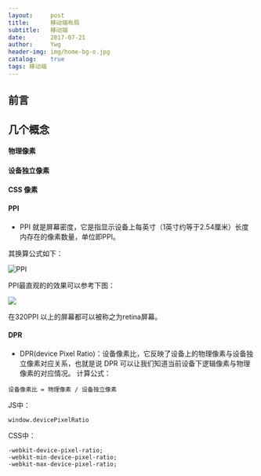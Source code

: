 ```yaml
---
layout:     post
title:      移动端布局
subtitle:   移动端
date:       2017-07-21
author:     Ywg
header-img: img/home-bg-o.jpg
catalog:    true
tags: 移动端
---
```


## 前言

## 几个概念

#### 物理像素

#### 设备独立像素

#### CSS 像素

#### PPI
- PPI 就是屏幕密度，它是指显示设备上每英寸（1英寸约等于2.54厘米）长度内存在的像素数量，单位即PPI。

其换算公式如下：

![PPI](http://images.cnblogs.com/cnblogs_com/HCJJ/935773/o_3a87e950352ac65c9ea88293f9f2b21192138aa5.jpg)

PPI最直观的的效果可以参考下图：

![](http://images.cnblogs.com/cnblogs_com/HCJJ/935773/o_ppi-img.jpg)

在320PPI 以上的屏幕都可以被称之为retina屏幕。

#### DPR
- DPR(device Pixel Ratio)：设备像素比，它反映了设备上的物理像素与设备独立像素对应关系，也就是说 DPR 可以让我们知道当前设备下逻辑像素与物理像素的对应情况。
计算公式：
``` 
设备像素比 = 物理像素 / 设备独立像素
``` 
JS中：
``` 
window.devicePixelRatio
``` 
CSS中：
``` 
-webkit-device-pixel-ratio;
-webkit-min-device-pixel-ratio;
-webkit-max-device-pixel-ratio; 
``` 
